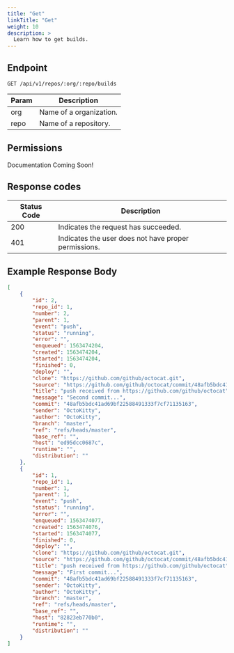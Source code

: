 ```yaml
---
title: "Get"
linkTitle: "Get"
weight: 10
description: >
  Learn how to get builds.
---
```


## Endpoint

```
GET /api/v1/repos/:org/:repo/builds
```

| Param | Description |
|---|---|
| org | Name of a organization. |
| repo | Name of a repository. |

## Permissions

Documentation Coming Soon!

## Response codes

| Status Code | Description |
|---|---|
| 200 | Indicates the request has succeeded. |
| 401 | Indicates the user does not have proper permissions. |

## Example Response Body

```json
[
	{
		"id": 2,
		"repo_id": 1,
		"number": 2,
		"parent": 1,
		"event": "push",
		"status": "running",
		"error": "",
		"enqueued": 1563474204,
		"created": 1563474204,
		"started": 1563474204,
		"finished": 0,
		"deploy": "",
		"clone": "https://github.com/github/octocat.git",
		"source": "https://github.com/github/octocat/commit/48afb5bdc41ad69bf22588491333f7cf71135163",
		"title": "push received from https://github.com/github/octocat",
		"message": "Second commit...",
		"commit": "48afb5bdc41ad69bf22588491333f7cf71135163",
		"sender": "OctoKitty",
		"author": "OctoKitty",
		"branch": "master",
		"ref": "refs/heads/master",
		"base_ref": "",
		"host": "ed95dcc0687c",
		"runtime": "",
		"distribution": ""
	},
	{
		"id": 1,
		"repo_id": 1,
		"number": 1,
		"parent": 1,
		"event": "push",
		"status": "running",
		"error": "",
		"enqueued": 1563474077,
		"created": 1563474076,
		"started": 1563474077,
		"finished": 0,
		"deploy": "",
		"clone": "https://github.com/github/octocat.git",
		"source": "https://github.com/github/octocat/commit/48afb5bdc41ad69bf22588491333f7cf71135163",
		"title": "push received from https://github.com/github/octocat",
		"message": "First commit...",
		"commit": "48afb5bdc41ad69bf22588491333f7cf71135163",
		"sender": "OctoKitty",
		"author": "OctoKitty",
		"branch": "master",
		"ref": "refs/heads/master",
		"base_ref": "",
		"host": "82823eb770b0",
		"runtime": "",
		"distribution": ""
	}
]
```
